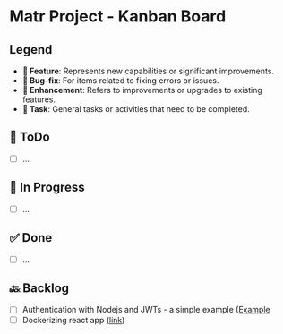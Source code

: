 # Matr Project - Kanban Board

## Legend
- **🌟 Feature**: Represents new capabilities or significant improvements.
- **🐞 Bug-fix**: For items related to fixing errors or issues.
- **🔧 Enhancement**: Refers to improvements or upgrades to existing features.
- **📌 Task**: General tasks or activities that need to be completed.

## 📝 ToDo
- [ ] ...

## 🚧 In Progress
- [ ] ...

## ✅ Done
- [ ] ...

## 🔙 Backlog
- [ ] Authentication with Nodejs and JWTs - a simple example ([Example]([https://jsramblings.com/authentication-with-node-and-jwt-a-simple-example/])
- [ ] Dockerizing react app ([link](https://jsramblings.com/dockerizing-a-react-app/))
